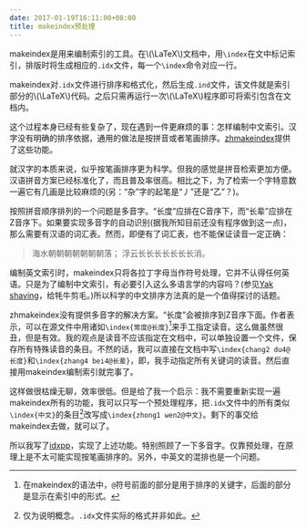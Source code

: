 ```yaml
---
date: 2017-01-19T16:11:00+08:00
title: makeindex预处理
---
```


makeindex是用来编制索引的工具。在\\(\LaTeX\\)文档中，用`\index`在文中标记索引，排版时将生成相应的`.idx`文件，每一个`\index`命令对应一行。

makeindex对`.idx`文件进行排序和格式化，然后生成`.ind`文件，该文件就是索引部分的\\(\LaTeX\\)代码。之后只需再运行一次\\(\LaTeX\\)程序即可将索引包含在文档内。

这个过程本身已经有些复杂了，现在遇到一件更麻烦的事：怎样编制中文索引。汉字没有明确的排序依据，通用的做法是按拼音或者笔画排序。[zhmakeindex](https://github.com/leo-liu/zhmakeindex)提供了这些功能。

<!--more-->

就汉字的本质来说，似乎按笔画排序更为科学。但我的感觉是拼音检索更加方便。汉语拼音方案已经标准化了，而且普及率很高。相比之下，为了检索一个字特意数一遍它有几画是比较麻烦的(另：“杂”字的起笔是“丿”还是“乙”？)。

按照拼音顺序排列的一个问题是多音字。“长度”应排在C音序下，而“长辈”应排在Z音序下。如果要实现多音字的自动识别(据我所知目前还没有程序做到这一点)，那么需要有汉语的词汇表。然而，即便有了词汇表，也不能保证读音一定正确：

> 海水朝朝朝朝朝朝朝落； 
> 浮云长长长长长长长消。 


编制英文索引时，makeindex只将各拉丁字母当作符号处理，它并不认得任何英语。只是为了编制中文索引，有必要引入这么多语言学的内容吗？(参见[Yak shaving](http://projects.csail.mit.edu/gsb/old-archive/gsb-archive/gsb2000-02-11.html)，给牦牛剪毛。)所以科学的中文排序方法真的是一个值得探讨的话题。

zhmakeindex没有提供多音字的解决方案。“长度”会被排序到Z音序下面。作者表示，可以在源文件中用诸如`\index{常度@长度}`[^1]来手工指定读音。这么做虽然很丑，但是有效。我的观点是读音不应该指定在文档中，可以单独设置一个文件，保存所有特殊读音的条目。不然的话，我可以直接在文档中写`\index{chang2 du4@长度}`和`\index{zhang4 bei4@长辈}`，即，我手动指定所有关键词的读音。然后直接用makeindex编制索引就完事了。

这样做很枯燥无聊，效率很低。但是给了我一个启示：我不需要重新实现一遍makeindex所有的功能，我可以只写一个预处理程序，把`.idx`文件中的所有类似`\index{中文}`的条目[^2]改写成`\index{zhong1 wen2@中文}`。剩下的事交给makeindex去做，就可以了。

所以我写了[idxpp](https://github.com/z-rui/idxpp)，实现了上述功能。特别照顾了一下多音字。仅靠预处理，在原理上是不太可能实现按笔画排序的。另外，中英文的混排也是一个问题。


[^1]: 在makeindex的语法中，`@`符号前面的部分是用于排序的关键字，后面的部分是显示在索引中的形式。
[^2]: 仅为说明概念。`.idx`文件实际的格式并非如此。
